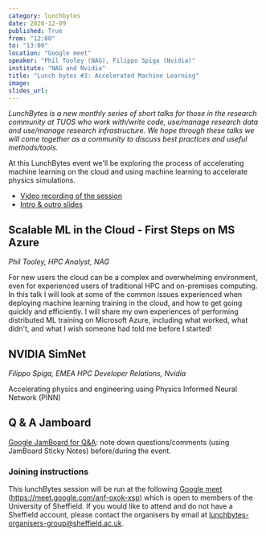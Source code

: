 ```yaml
---
category: lunchbytes
date: 2020-12-09
published: True
from: "12:00"
to: "13:00"
location: "Google meet"
speaker: "Phil Tooley (NAG), Filippo Spiga (Nvidia)"
institute: "NAG and Nvidia"
title: "Lunch bytes #3: Accelerated Machine Learning"
image:
slides_url:
---
```


*LunchBytes is a new monthly series of short talks for those in the research community at TUOS who work with/write code, use/manage research data and use/manage research infrastructure. We hope through these talks we will come together as a community to discuss best practices and useful methods/tools.*

At this LunchBytes event we'll be exploring the process of accelerating machine learning on the cloud and using machine learning to accelerate physics simulations.

* [Video recording of the session](https://drive.google.com/file/d/13i4UVGevnBbtQhAQJLP-uRdTcttpT2Ap/view?usp=sharing)
* [Intro & outro slides](https://drive.google.com/file/d/1Kfd0nxmvISmFAwU4bSL7PZzSgPxo88LH/view?usp=sharing)


## Scalable ML in the Cloud - First Steps on MS Azure 

*Phil Tooley, HPC Analyst, NAG*

For new users the cloud can be a complex and overwhelming environment, even for experienced users of traditional HPC and on-premises computing. In this talk I will look at some of the common issues experienced when deploying machine learning training in the cloud, and how to get going quickly and efficiently. I will share my own experiences of performing distributed ML training on Microsoft Azure, including what worked, what didn't, and what I wish someone had told me before I started!


## NVIDIA SimNet

*Filippo Spiga, EMEA HPC Developer Relations, Nvidia*

Accelerating physics and engineering using Physics Informed Neural Network (PINN)

## Q & A Jamboard

[Google JamBoard for Q&A](https://jamboard.google.com/d/1KZ1opLyLQ194sv1ZI0RV-0cr7J16XAVAMNYpkBtpX5w/edit?usp=sharing): note down questions/comments (using JamBoard Sticky Notes) before/during the event. 


### Joining instructions
This lunchBytes session will be run at the following <a href="https://meet.google.com/anf-oxok-xsp" target="_blank">Google meet</a> (https://meet.google.com/anf-oxok-xsp) which is open to members of the University of Sheffield. If you would like to attend and do not have a Sheffield account, please contact the organisers by email at [lunchbytes-organisers-group@sheffield.ac.uk](mailto:lunchbytes-organisers-group@sheffield.ac.uk).

 
